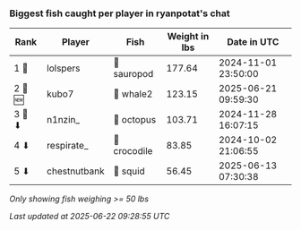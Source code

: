 ### Biggest fish caught per player in ryanpotat's chat
| Rank | Player | Fish | Weight in lbs | Date in UTC |
|------|--------|-----------|---------|-----|
| 1 🥇  | lolspers | 🦕 sauropod | 177.64 | 2024-11-01 23:50:00 |
| 2 🥈 🆕 | kubo7 | 🐋 whale2 | 123.15 | 2025-06-21 09:59:30 |
| 3 🥉 ⬇ | n1nzin_ | 🐙 octopus | 103.71 | 2024-11-28 16:07:15 |
| 4 ⬇ | respirate_ | 🐊 crocodile | 83.85 | 2024-10-02 21:06:55 |
| 5 ⬇ | chestnutbank | 🦑 squid | 56.45 | 2025-06-13 07:30:38 |

_Only showing fish weighing >= 50 lbs_

_Last updated at 2025-06-22 09:28:55 UTC_